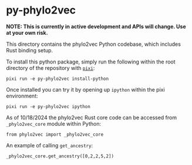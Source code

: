 # py-phylo2vec

**NOTE: This is currently in active development and APIs will change. Use at
your own risk.**

This directory contains the phylo2vec Python codebase, which includes Rust
binding setup.

To install this python package, simply run the following within the root
directory of the repository with [`pixi`](https://pixi.sh/latest/):

```
pixi run -e py-phylo2vec install-python
```

Once installed you can try it by opening up `ipython` within the pixi
environment:

```
pixi run -e py-phylo2vec ipython
```

As of 10/18/2024 the phylo2vec Rust core code can be accessed from
`_phylo2vec_core` module within Python:

```
from phylo2vec import _phylo2vec_core
```

An example of calling `get_ancestry`:

```
_phylo2vec_core.get_ancestry([0,2,2,5,2])
```
